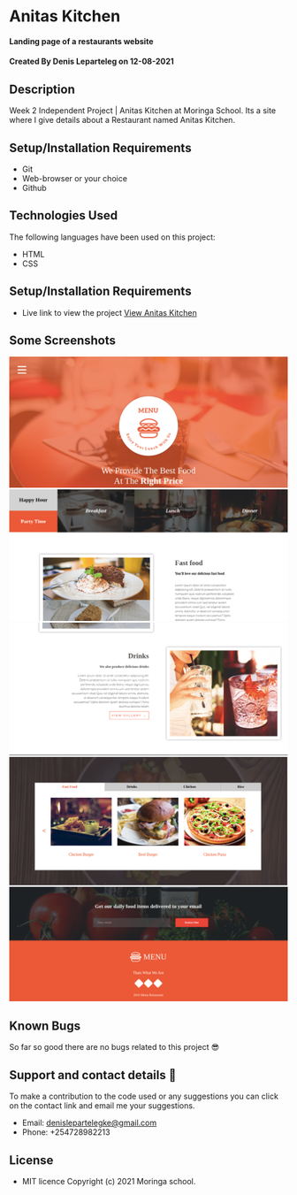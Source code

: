 # Anitas Kitchen
#### Landing page of a restaurants website
#### Created By Denis Leparteleg on 12-08-2021
## Description
Week 2 Independent Project | Anitas Kitchen at Moringa School. Its a site where I give details about a Restaurant named Anitas Kitchen.
## Setup/Installation Requirements
* Git
* Web-browser or your choice
* Github
## Technologies Used
 The following languages have been used on this project:
 * HTML
 * CSS

## Setup/Installation Requirements

* Live link to view the project <a href="https://wilsonkinyua.github.io/anitas-kitchen/">View Anitas Kitchen</a>
## Some Screenshots
<img src="./assets/Screenshots/Screenshot1.png" alt="screenshot" />
<img src="./assets/Screenshots/Screenshot2.png" alt="screenshot" />
<img src="./assets/Screenshots/Screenshot3.png" alt="screenshot" />
<img src="./assets/Screenshots/Screenshot4.png" alt="screenshot" />
<img src="./assets/Screenshots/Screenshot5.png" alt="screenshot" />

## Known Bugs
 So far so good there are no bugs related to this project 😎
## Support and contact details 🙂
To make a contribution to the code used or any suggestions you can click on the contact link and email me your suggestions.
* Email: denislepartelegke@gmail.com
* Phone: +254728982213
## License
* MIT licence Copyright (c) 2021 Moringa school.
